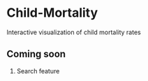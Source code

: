 # Child-Mortality
Interactive visualization of child mortality rates

## Coming soon

1) Search feature
